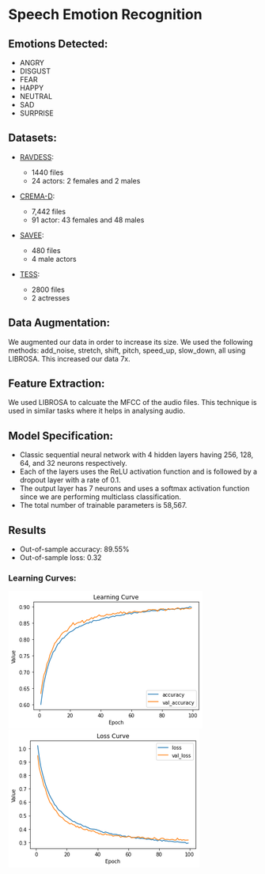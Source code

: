 # Speech Emotion Recognition

## Emotions Detected: 
  - ANGRY 
  - DISGUST
  - FEAR 
  - HAPPY 
  - NEUTRAL
  - SAD 
  - SURPRISE

## Datasets:
- [RAVDESS](https://www.kaggle.com/uwrfkaggler/ravdess-emotional-speech-audio): 
  + 1440 files
  + 24 actors: 2 females and 2 males
  
- [CREMA-D](https://www.kaggle.com/ejlok1/cremad):
  + 7,442 files
  + 91 actor: 43 females and 48 males
 
- [SAVEE](https://www.kaggle.com/ejlok1/surrey-audiovisual-expressed-emotion-savee):
  + 480 files
  + 4 male actors
  
- [TESS](https://www.kaggle.com/ejlok1/toronto-emotional-speech-set-tess):
  + 2800 files
  + 2 actresses
  
## Data Augmentation:
We augmented our data in order to increase its size. We used the following methods: add_noise, stretch, shift, pitch, speed_up, slow_down, all using LIBROSA. This increased our data 7x.

## Feature Extraction:
We used LIBROSA to calcuate the MFCC of the audio files. This technique is used in similar tasks where it helps in analysing audio.

## Model Specification:
- Classic sequential neural network with 4 hidden layers having 256, 128, 64, and 32 neurons respectively. 
- Each of the layers uses the ReLU activation function and is followed by a dropout layer with a rate of 0.1. 
- The output layer has 7 neurons and uses a softmax activation function since we are performing multiclass classification. 
- The total number of trainable parameters is 58,567.
 
## Results
- Out-of-sample accuracy: 89.55%
- Out-of-sample loss: 0.32

### Learning Curves:

![Learning Curve](https://raw.githubusercontent.com/maezzedine/CMPS287-Speech-Emotion-Recognition/master/media/learning_curve.png?token=AKPLNOLUKM4UPP5Y5EULMP3AVPUR2)
![Loss Curve](https://raw.githubusercontent.com/maezzedine/CMPS287-Speech-Emotion-Recognition/master/media/loss_curve.png?token=AKPLNOPKUZLZIKA6QKZKVFTAVPU3W)
